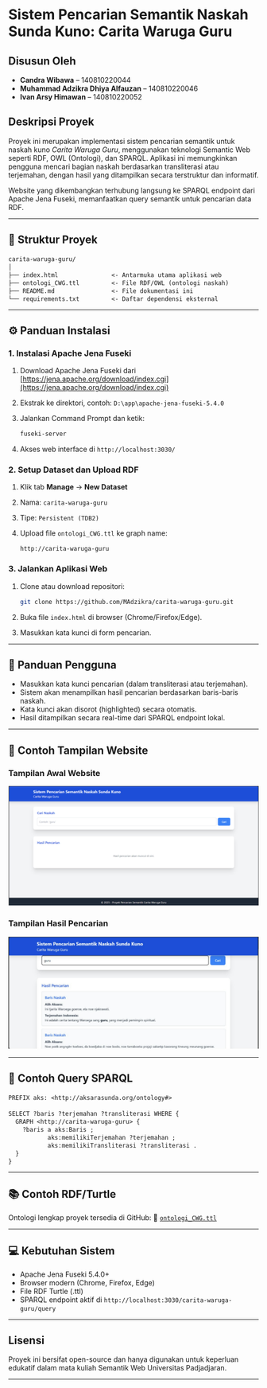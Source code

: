 # Sistem Pencarian Semantik Naskah Sunda Kuno: Carita Waruga Guru

## Disusun Oleh

* **Candra Wibawa** – 140810220044
* **Muhammad Adzikra Dhiya Alfauzan** – 140810220046
* **Ivan Arsy Himawan** – 140810220052

## Deskripsi Proyek

Proyek ini merupakan implementasi sistem pencarian semantik untuk naskah kuno *Carita Waruga Guru*, menggunakan teknologi Semantic Web seperti RDF, OWL (Ontologi), dan SPARQL. Aplikasi ini memungkinkan pengguna mencari bagian naskah berdasarkan transliterasi atau terjemahan, dengan hasil yang ditampilkan secara terstruktur dan informatif.

Website yang dikembangkan terhubung langsung ke SPARQL endpoint dari Apache Jena Fuseki, memanfaatkan query semantik untuk pencarian data RDF.

---

## 📆 Struktur Proyek

```
carita-waruga-guru/
│
├── index.html               <- Antarmuka utama aplikasi web
├── ontologi_CWG.ttl         <- File RDF/OWL (ontologi naskah)
├── README.md                <- File dokumentasi ini
└── requirements.txt         <- Daftar dependensi eksternal
```

---

## ⚙️ Panduan Instalasi

### 1. Instalasi Apache Jena Fuseki

1. Download Apache Jena Fuseki dari [https://jena.apache.org/download/index.cgi](https://jena.apache.org/download/index.cgi)
2. Ekstrak ke direktori, contoh: `D:\app\apache-jena-fuseki-5.4.0`
3. Jalankan Command Prompt dan ketik:

   ```bash
   fuseki-server
   ```
4. Akses web interface di `http://localhost:3030/`

### 2. Setup Dataset dan Upload RDF

1. Klik tab **Manage** → **New Dataset**
2. Nama: `carita-waruga-guru`
3. Tipe: `Persistent (TDB2)`
4. Upload file `ontologi_CWG.ttl` ke graph name:

   ```
   http://carita-waruga-guru
   ```

### 3. Jalankan Aplikasi Web

1. Clone atau download repositori:

   ```bash
   git clone https://github.com/MAdzikra/carita-waruga-guru.git
   ```
2. Buka file `index.html` di browser (Chrome/Firefox/Edge).
3. Masukkan kata kunci di form pencarian.

---

## 🥚 Panduan Pengguna

* Masukkan kata kunci pencarian (dalam transliterasi atau terjemahan).
* Sistem akan menampilkan hasil pencarian berdasarkan baris-baris naskah.
* Kata kunci akan disorot (highlighted) secara otomatis.
* Hasil ditampilkan secara real-time dari SPARQL endpoint lokal.

---

## 📸 Contoh Tampilan Website

### Tampilan Awal Website

![Tampilan Awal](images/tampilan_awal.png)

### Tampilan Hasil Pencarian

![Tampilan Hasil](images/tampilan_pencarian.png)

---

## 🔎 Contoh Query SPARQL

```sparql
PREFIX aks: <http://aksarasunda.org/ontology#>

SELECT ?baris ?terjemahan ?transliterasi WHERE {
  GRAPH <http://carita-waruga-guru> {
    ?baris a aks:Baris ;
           aks:memilikiTerjemahan ?terjemahan ;
           aks:memilikiTransliterasi ?transliterasi .
  }
}
```

---

## 📚 Contoh RDF/Turtle

Ontologi lengkap proyek tersedia di GitHub:
📁 [`ontologi_CWG.ttl`](https://github.com/MAdzikra/carita-waruga-guru/blob/main/ontologi_CWG.ttl)

---

## 💻 Kebutuhan Sistem

* Apache Jena Fuseki 5.4.0+
* Browser modern (Chrome, Firefox, Edge)
* File RDF Turtle (.ttl)
* SPARQL endpoint aktif di `http://localhost:3030/carita-waruga-guru/query`

---

## Lisensi

Proyek ini bersifat open-source dan hanya digunakan untuk keperluan edukatif dalam mata kuliah Semantik Web Universitas Padjadjaran.

---
